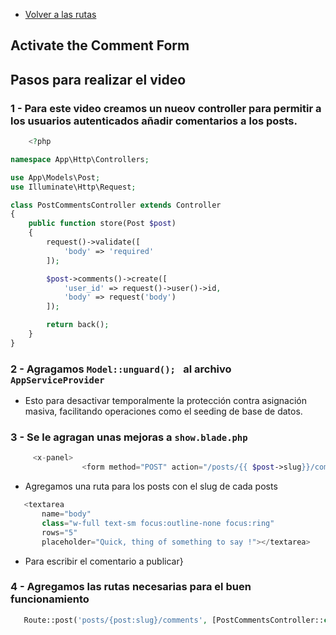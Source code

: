 - [Volver a las rutas](/Readme.md)

## Activate the Comment Form 

## Pasos para realizar el video

### 1 - Para este video creamos un nueov controller para permitir a los usuarios autenticados añadir comentarios a los posts.

```php 
    <?php

namespace App\Http\Controllers;

use App\Models\Post;
use Illuminate\Http\Request;

class PostCommentsController extends Controller
{
    public function store(Post $post)
    {
        request()->validate([
            'body' => 'required'
        ]);

        $post->comments()->create([
            'user_id' => request()->user()->id,
            'body' => request('body')
        ]);

        return back();
    }
}
```

### 2 - Agragamos  `Model::unguard(); ` al archivo  `AppServiceProvider `

- Esto para desactivar temporalmente la protección contra asignación masiva, facilitando operaciones como el seeding de base de datos.


### 3 - Se le agragan unas mejoras a  `show.blade.php ` 

```php
     <x-panel>
                <form method="POST" action="/posts/{{ $post->slug}}/comments"> 
```

 - Agregamos una ruta para los posts con el slug de cada posts



 ```php
    <textarea 
        name="body"  
        class="w-full text-sm focus:outline-none focus:ring" 
        rows="5" 
        placeholder="Quick, thing of something to say !"></textarea>            
 ```

 - Para escribir el comentario a publicar}


 ### 4 - Agregamos las rutas necesarias para el buen funcionamiento

 ```php
    Route::post('posts/{post:slug}/comments', [PostCommentsController::class, 'store']);

 ```

 